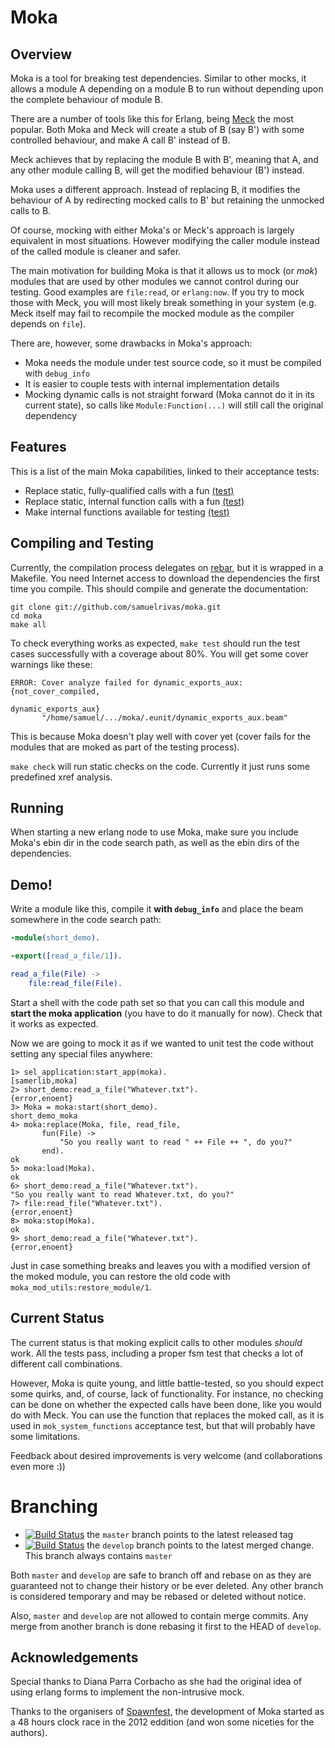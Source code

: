 # Moka

## Overview

Moka is a tool for breaking test dependencies. Similar to other mocks, it allows
a module A depending on a module B to run without depending upon the complete
behaviour of module B.

There are a number of tools like this for Erlang, being
[Meck](https://github.com/eproxus/meck) the most popular. Both Moka and Meck
will create a stub of B (say B') with some controlled behaviour, and make A call
B' instead of B.

Meck achieves that by replacing the module B with B', meaning that A, and any
other module calling B, will get the modified behaviour (B') instead.

Moka uses a different approach. Instead of replacing B, it modifies the
behaviour of A by redirecting mocked calls to B' but retaining the unmocked
calls to B.

Of course, mocking with either Moka's or Meck's approach is largely equivalent
in most situations. However modifying the caller module instead of the called
module is cleaner and safer.

The main motivation for building Moka is that it allows us to mock (or _mok_)
modules that are used by other modules we cannot control during our testing.
Good examples are `file:read`, or `erlang:now`. If you try to mock those with
Meck, you will most likely break something in your system (e.g. Meck itself may
fail to recompile the mocked module as the compiler depends on `file`).

There are, however, some drawbacks in Moka's approach:

 * Moka needs the module under test source code, so it must be compiled with
   `debug_info`
 * It is easier to couple tests with internal implementation details
 * Mocking dynamic calls is not straight forward (Moka cannot do it in its
   current state), so calls like `Module:Function(...)` will still call the
   original dependency

## Features

This is a list of the main Moka capabilities, linked to their acceptance tests:

 * Replace static, fully-qualified calls with a fun
   [(test)](https://github.com/samuelrivas/moka/blob/master/test/acceptance/mok_system_functions.erl)
 * Replace static, internal function calls with a fun
   [(test)](https://github.com/samuelrivas/moka/blob/master/test/acceptance/mok_internal_functions.erl)
 * Make internal functions available for testing
   [(test)](https://github.com/samuelrivas/moka/blob/master/test/acceptance/dynamic_exports.erl)

## Compiling and Testing

Currently, the compilation process delegates on
[rebar](https://github.com/basho/rebar), but it is wrapped in a Makefile. You
need Internet access to download the dependencies the first time you
compile. This should compile and generate the documentation:
```
git clone git://github.com/samuelrivas/moka.git
cd moka
make all
```

To check everything works as expected, `make test` should run the
test cases successfully with a coverage about 80%. You will get some cover
warnings like these:
```
ERROR: Cover analyze failed for dynamic_exports_aux: {not_cover_compiled,
                                                     dynamic_exports_aux}
       "/home/samuel/.../moka/.eunit/dynamic_exports_aux.beam"
```

This is because Moka doesn't play well with cover yet (cover fails for the
modules that are moked as part of the testing process).

`make check` will run static checks on the code. Currently it just runs some
predefined xref analysis.

## Running

When starting a new erlang node to use Moka, make sure you include Moka's ebin
dir in the code search path, as well as the ebin dirs of the dependencies.

## Demo!

Write a module like this, compile it **with `debug_info`** and place the beam
somewhere in the code search path:

```erlang
-module(short_demo).

-export([read_a_file/1]).

read_a_file(File) ->
    file:read_file(File).
```

Start a shell with the code path set so that you can call this module and
**start the moka application** (you have to do it manually for now). Check that
it works as expected.

Now we are going to mock it as if we wanted to unit test the code without
setting any special files anywhere:

    1> sel_application:start_app(moka).
    [samerlib,moka]
    2> short_demo:read_a_file("Whatever.txt").
    {error,enoent}
    3> Moka = moka:start(short_demo).
    short_demo_moka
    4> moka:replace(Moka, file, read_file,
           fun(File) ->
               "So you really want to read " ++ File ++ ", do you?"
           end).
    ok
    5> moka:load(Moka).
    ok
    6> short_demo:read_a_file("Whatever.txt").
    "So you really want to read Whatever.txt, do you?"
    7> file:read_file("Whatever.txt").
    {error,enoent}
    8> moka:stop(Moka).
    ok
    9> short_demo:read_a_file("Whatever.txt").
    {error,enoent}

Just in case something breaks and leaves you with a modified version of the
moked module, you can restore the old code with
`moka_mod_utils:restore_module/1`.

## Current Status

The current status is that moking explicit calls to other modules *should*
work. All the tests pass, including a proper fsm test that checks a lot of
different call combinations.

However, Moka is quite young, and little battle-tested, so you should expect
some quirks, and, of course, lack of functionality. For instance, no checking
can be done on whether the expected calls have been done, like you would do with
Meck. You can use the function that replaces the moked call, as it is used in
`mok_system_functions` acceptance test, but that will probably have some
limitations.

Feedback about desired improvements is very welcome (and collaborations even
more :))

# Branching

 * [![Build
   Status](https://secure.travis-ci.org/samuelrivas/moka.png?branch=master)](http://travis-ci.org/samuelrivas/moka)
   the `master` branch points to the latest released tag
 * [![Build
   Status](https://secure.travis-ci.org/samuelrivas/moka.png?branch=develop)](http://travis-ci.org/samuelrivas/moka)
   the `develop` branch points to the latest merged change. This branch always
   contains `master`

Both `master` and `develop` are safe to branch off and rebase on as they are
guaranteed not to change their history or be ever deleted. Any other branch is
considered temporary and may be rebased or deleted without notice.

Also, `master` and `develop` are not allowed to contain merge commits. Any merge
from another branch is done rebasing it first to the HEAD of `develop`.

## Acknowledgements

Special thanks to Diana Parra Corbacho as she had the original idea of using
erlang forms to implement the non-intrusive mock.

Thanks to the organisers of [Spawnfest,](http://spawnfest.com/) the development
of Moka started as a 48 hours clock race in the 2012 eddition (and won some
niceties for the authors).
